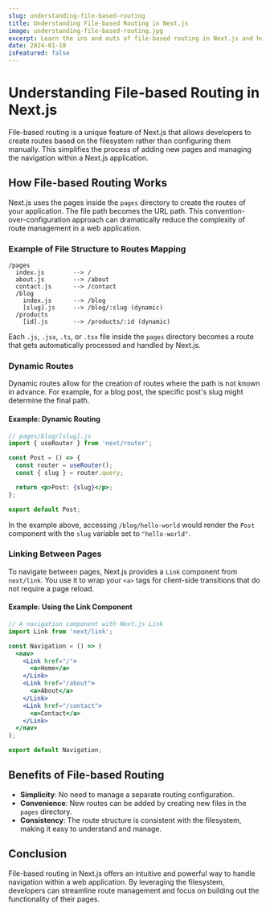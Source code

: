 ```yaml
---
slug: understanding-file-based-routing
title: Understanding File-based Routing in Next.js
image: understanding-file-based-routing.jpg
excerpt: Learn the ins and outs of file-based routing in Next.js and how it simplifies navigation between pages.
date: 2024-01-10
isFeatured: false
---
```


# Understanding File-based Routing in Next.js

File-based routing is a unique feature of Next.js that allows developers to create routes based on the filesystem rather than configuring them manually. This simplifies the process of adding new pages and managing the navigation within a Next.js application.

## How File-based Routing Works

Next.js uses the pages inside the `pages` directory to create the routes of your application. The file path becomes the URL path. This convention-over-configuration approach can dramatically reduce the complexity of route management in a web application.

### Example of File Structure to Routes Mapping

```
/pages
  index.js        --> /
  about.js        --> /about
  contact.js      --> /contact
  /blog
    index.js      --> /blog
    [slug].js     --> /blog/:slug (dynamic)
  /products
    [id].js       --> /products/:id (dynamic)
```

Each `.js`, `.jsx`, `.ts`, or `.tsx` file inside the `pages` directory becomes a route that gets automatically processed and handled by Next.js.

### Dynamic Routes

Dynamic routes allow for the creation of routes where the path is not known in advance. For example, for a blog post, the specific post's slug might determine the final path.

#### Example: Dynamic Routing

```jsx
// pages/blog/[slug].js
import { useRouter } from 'next/router';

const Post = () => {
  const router = useRouter();
  const { slug } = router.query;

  return <p>Post: {slug}</p>;
};

export default Post;
```

In the example above, accessing `/blog/hello-world` would render the `Post` component with the `slug` variable set to `"hello-world"`.

### Linking Between Pages

To navigate between pages, Next.js provides a `Link` component from `next/link`. You use it to wrap your `<a>` tags for client-side transitions that do not require a page reload.

#### Example: Using the Link Component

```jsx
// A navigation component with Next.js Link
import Link from 'next/link';

const Navigation = () => (
  <nav>
    <Link href="/">
      <a>Home</a>
    </Link>
    <Link href="/about">
      <a>About</a>
    </Link>
    <Link href="/contact">
      <a>Contact</a>
    </Link>
  </nav>
);

export default Navigation;
```

## Benefits of File-based Routing

- **Simplicity**: No need to manage a separate routing configuration.
- **Convenience**: New routes can be added by creating new files in the `pages` directory.
- **Consistency**: The route structure is consistent with the filesystem, making it easy to understand and manage.

## Conclusion

File-based routing in Next.js offers an intuitive and powerful way to handle navigation within a web application. By leveraging the filesystem, developers can streamline route management and focus on building out the functionality of their pages.
